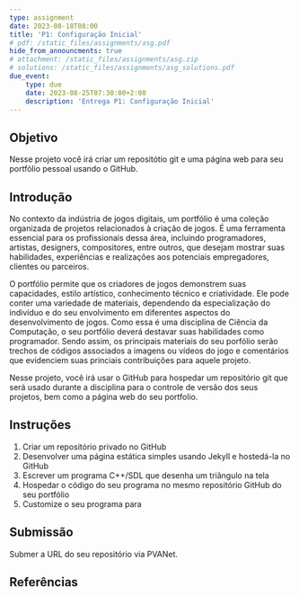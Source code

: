 ```yaml
---
type: assignment
date: 2023-08-18T08:00
title: 'P1: Configuração Inicial'
# pdf: /static_files/assignments/asg.pdf
hide_from_announcments: true
# attachment: /static_files/assignments/asg.zip
# solutions: /static_files/assignments/asg_solutions.pdf
due_event: 
    type: due
    date: 2023-08-25T07:30:00+2:00
    description: 'Entrega P1: Configuração Inicial'
---
```


## Objetivo

Nesse projeto você irá criar um repositótio git e uma página web para seu portfólio pessoal usando o GitHub.

## Introdução

No contexto da indústria de jogos digitais, um portfólio é uma coleção organizada de projetos relacionados à criação de jogos. É uma ferramenta essencial para os profissionais dessa área, incluindo programadores, artistas, designers, compositores, entre outros, que desejam mostrar suas habilidades, experiências e realizações aos potenciais empregadores, clientes ou parceiros.

O portfólio permite que os criadores de jogos demonstrem suas capacidades, estilo artístico, conhecimento técnico e criatividade. Ele pode conter uma variedade de materiais, dependendo da especialização do indivíduo e do seu envolvimento em diferentes aspectos do desenvolvimento de jogos. Como essa é uma disciplina de Ciência da Computação, o seu portfólio deverá destavar suas habilidades como programador. Sendo assim, os principais materiais do seu porfólio serão trechos de códigos associados a imagens ou vídeos do jogo e comentários que evidenciem suas princiais contribuições para aquele projeto.

Nesse projeto, você irá usar o GitHub para hospedar um repositório git que será usado durante a disciplina para o controle de versão dos seus projetos, bem como a página web do seu portfolio.

## Instruções

1. Criar um repositório privado no GitHub
2. Desenvolver uma página estática simples usando Jekyll e hostedá-la no GitHub
3. Escrever um programa C++/SDL que desenha um triângulo na tela
4. Hospedar o código do seu programa no mesmo repositório GitHub do seu portfólio
5. Customize o seu programa para 

## Submissão

Submer a URL do seu repositório via PVANet.

## Referências



